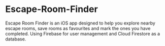 # Escape-Room-Finder

Escape Room Finder is an iOS app designed to help you explore nearby escape rooms, save rooms as favourites and mark the ones you have completed. Using Firebase for user management and Cloud Firestore as a database.
